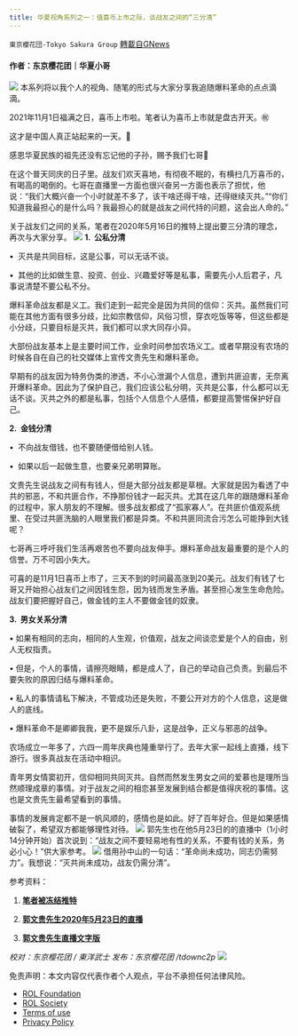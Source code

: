 ```yaml
---
title: 华夏视角系列之一：值喜币上市之际，谈战友之间的“三分清”
---
```

`東京櫻花団-Tokyo Sakura Group` [轉載自GNews](https://gnews.org/zh-hans/1647099/)

#### 作者：东京樱花团｜华夏小哥
![](https://assets.gnews.org/wp-content/uploads/2021/11/image-109.png)
本系列将以我个人的视角、随笔的形式与大家分享我追随爆料革命的点点滴滴。

2021年11月1日福满之日，喜币上市啦。笔者认为喜币上市就是盘古开天。㊗️

这才是中国人真正站起来的一天。🙏

感恩华夏民族的祖先还没有忘记他的子孙，赐予我们七哥🙏

在这个普天同庆的日子里。战友们欢天喜地，有彻夜不眠的，有横扫几万喜币的，有喝高的喝倒的。七哥在直播里一方面也很兴奋另一方面也表示了担忧，他说：“我们大概兴奋一个小时就差不多了，该干啥还得干啥，还得继续灭共。”“你们知道我最担心的是什么吗？我最担心的就是战友之间代持的问题，这会出人命的。”

关于战友们之间的关系，笔者在2020年5月16日的推特上提出要三分清的理念，再次与大家分享。
![](https://assets.gnews.org/wp-content/uploads/2021/11/image-108.png)
**1.  公私分清**

•  灭共是共同目标，这是公事，可以无话不谈。

•  其他的比如做生意、投资、创业、兴趣爱好等是私事，需要先小人后君子，凡事说清楚不要公私不分。

爆料革命战友都是义工。我们走到一起完全是因为共同的信仰：灭共。虽然我们可能在其他方面有很多分歧，比如宗教信仰，风俗习惯，穿衣吃饭等等，但这些都是小分歧，只要目标是灭共，我们都可以求大同存小异。

大部份战友基本上是主要时间工作，业余时间参加农场义工。或者早期没有农场的时候各自在自己的社交媒体上宣传文贵先生和爆料革命。

早期有的战友因为特务伪类的渗透，不小心泄漏个人信息，遭到共匪迫害，无奈离开爆料革命。因此为了保护自己，我们应该公私分明，灭共是公事，什么都可以无话不谈。灭共之外的都是私事，包括个人信息个人感情，都要提高警惕保护好自己。

**2.  金钱分清**

•  不向战友借钱，也不要随便借给别人钱。

•  如果以后一起做生意，也要亲兄弟明算账。

文贵先生说战友之间有有钱人，但是大部分战友都是草根。大家就是因为看透了中共的邪恶，不和共匪合作，不挣那份钱才一起灭共。尤其在这几年的跟随爆料革命的过程中，家人朋友的不理解。很多战友都成了“孤家寡人”。在共匪价值观系统里、在受过共匪洗脑的人眼里我们都是异类。不和共匪同流合污怎么可能挣到大钱呢？

七哥再三呼吁我们生活再艰苦也不要向战友伸手。爆料革命战友最重要的是个人的信誉。万不可因小失大。

可喜的是11月1日喜币上市了，三天不到的时间最高涨到20美元。战友们有钱了七哥又开始担心战友们之间因钱生怨，因为钱而发生矛盾。甚至担心发生生命危险。战友们要把握好自己，做金钱的主人不要做金钱的奴隶。

**3.  男女关系分清**

• 如果有相同的志向，相同的人生观，价值观，战友之间谈恋爱是个人的自由，别人无权指责。

• 但是，个人的事情，请擦亮眼睛，都是成人了，自己的举动自己负责。到最后不要失败的原因归结与爆料革命。

• 私人的事情请私下解决，不管成功还是失败，不要公开对方的个人信息，这是做人的底线。

• 爆料革命不是卿卿我我，更不是娱乐八卦，这是战争，正义与邪恶的战争。

农场成立一年多了，六四一周年庆典也隆重举行了。去年大家一起线上直播，线下游行。很多真战友在活动中相识。

青年男女情窦初开，信仰相同共同灭共。自然而然发生男女之间的爱慕也是理所当然顺理成章的事情。对于战友之间的相恋甚至发展到结合都是值得庆祝的事情。这也是文贵先生最希望看到的事情。

事情的发展肯定都不是一帆风顺的，感情也是如此。好了百年好合。但是如果感情破裂了，希望双方都能够理性对待。
![](https://assets.gnews.org/wp-content/uploads/2021/11/image-66.jpeg)
郭先生也在他5月23日的的直播中（1小时14分钟开始）首次说到：“战友之间不要轻易地有性的关系，不要有钱的关系，务必小心！”供大家参考。
![](https://assets.gnews.org/wp-content/uploads/2021/11/image-65.jpeg)
借用孙中山的一句话：“革命尚未成功，同志仍需努力”。我想说：“灭共尚未成功，战友仍需分清”。

参考资料：

1. [**笔者被冻结推特**](https://twitter.com/huaxiaxiaoge001/status/1261603857865400323?s=21)

2. [**郭文贵先生2020年5月23日的直播**](https://gtv.org/video/id=5ec9257d4bdade3b740ddf77)

3. [**郭文贵先生直播文字版**](https://gwins.org/cn/milesguo/1176.html)

*校对：东京樱花团 / 東洋武士*
*发布：东京樱花团 /tdownc2p*
![](https://assets.gnews.org/wp-content/uploads/2021/08/image0-1-36.jpg)


 

免责声明：本文内容仅代表作者个人观点，平台不承担任何法律风险。

- [ROL Foundation](https://rolfoundation.org/)
- [ROL Society](https://rolsociety.org/)
- [Terms of use](https://gnews.org/terms-of-use-3/)
- [Privacy Policy](https://gnews.org/privacy-policy/)
